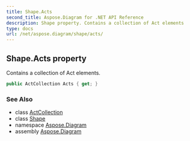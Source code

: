 ```yaml
---
title: Shape.Acts
second_title: Aspose.Diagram for .NET API Reference
description: Shape property. Contains a collection of Act elements
type: docs
url: /net/aspose.diagram/shape/acts/
---
```

## Shape.Acts property

Contains a collection of Act elements.

```csharp
public ActCollection Acts { get; }
```

### See Also

* class [ActCollection](../../actcollection/)
* class [Shape](../)
* namespace [Aspose.Diagram](../../shape/)
* assembly [Aspose.Diagram](../../../)


